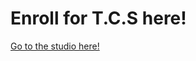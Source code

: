 # Enroll for T.C.S here!
[Go to the studio here!](https://https://scratch.mit.edu/studios/27255498/projects/)
